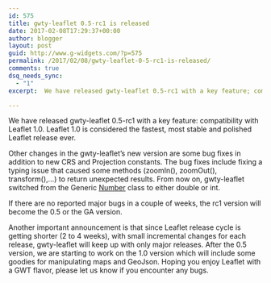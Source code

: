 ```yaml
---
id: 575
title: gwty-leaflet 0.5-rc1 is released
date: 2017-02-08T17:29:37+00:00
author: blogger
layout: post
guid: http://www.g-widgets.com/?p=575
permalink: /2017/02/08/gwty-leaflet-0-5-rc1-is-released/
comments: true
dsq_needs_sync:
  - "1"
excerpt:  We have released gwty-leaflet 0.5-rc1 with a key feature; compatibility with Leaflet 1.0. Leaflet 1.0 is considered the fastest, most stable and polished Leaflet release ever...

---
```

We have released gwty-leaflet 0.5-rc1 with a key feature: compatibility with Leaflet 1.0. Leaflet 1.0 is considered the fastest, most stable and polished Leaflet release ever.
  
Other changes in the gwty-leaflet&#8217;s new version are some bug fixes in addition to new CRS and Projection constants. The bug fixes include fixing a typing issue that caused some methods (zoomIn(), zoomOut(), transform(),&#8230;) to return unexpected results. From now on, gwty-leaflet switched from the Generic [Number](https://docs.oracle.com/javase/7/docs/api/java/lang/Number.html) class to either double or int.
  
If there are no reported major bugs in a couple of weeks, the rc1 version will become the 0.5 or the GA version.
  
Another important announcement is that since Leaflet release cycle is getting shorter (2 to 4 weeks), with small incremental changes for each release, gwty-leaflet will keep up with only major releases. After the 0.5 version, we are starting to work on the 1.0 version which will include some goodies for manipulating maps and GeoJson. Hoping you enjoy Leaflet with a GWT flavor, please let us know if you encounter any bugs.